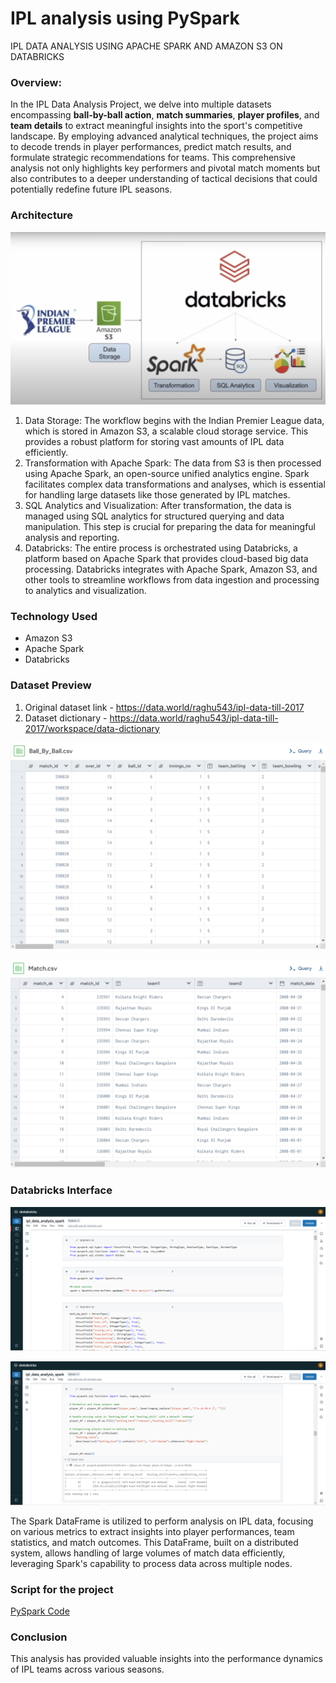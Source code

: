 # IPL analysis using PySpark
IPL DATA ANALYSIS USING APACHE SPARK AND AMAZON S3 ON DATABRICKS

### Overview:
In the IPL Data Analysis Project, we delve into multiple datasets encompassing **ball-by-ball action**, **match summaries**, **player profiles**, and **team details** to extract meaningful insights into the sport's competitive landscape.
By employing advanced analytical techniques, the project aims to decode trends in player performances, predict match results, and formulate strategic recommendations for teams.
This comprehensive analysis not only highlights key performers and pivotal match moments but also contributes to a deeper understanding of tactical decisions that could potentially redefine future IPL seasons.

### Architecture
![Project Architecture](Architecture.png)

1. Data Storage: The workflow begins with the Indian Premier League data, which is stored in Amazon S3, a scalable cloud storage service. This provides a robust platform for storing vast amounts of IPL data efficiently.
2. Transformation with Apache Spark: The data from S3 is then processed using Apache Spark, an open-source unified analytics engine. Spark facilitates complex data transformations and analyses, which is essential for handling large datasets like those generated by IPL matches.
3. SQL Analytics and Visualization: After transformation, the data is managed using SQL analytics for structured querying and data manipulation. This step is crucial for preparing the data for meaningful analysis and reporting.
4. Databricks: The entire process is orchestrated using Databricks, a platform based on Apache Spark that provides cloud-based big data processing. Databricks integrates with Apache Spark, Amazon S3, and other tools to streamline workflows from data ingestion and processing to analytics and visualization.

### Technology Used
* Amazon S3
* Apache Spark
* Databricks

### Dataset Preview
1. Original dataset link - https://data.world/raghu543/ipl-data-till-2017
2. Dataset dictionary - https://data.world/raghu543/ipl-data-till-2017/workspace/data-dictionary

![Ball_By_Ball](BallByBallDataset.PNG)

![Match](MatchDataset.PNG)

### Databricks Interface
![Databricks](databricks.PNG)

![DatabricksPySpark](databricksPyspark.PNG)

The Spark DataFrame is utilized to perform analysis on IPL data, focusing on various metrics to extract insights into player performances, team statistics, and match outcomes. This DataFrame, built on a distributed system, allows handling of large volumes of match data efficiently, leveraging Spark's capability to process data across multiple nodes.

### Script for the project
[PySpark Code](ipl_data_analysis_spark.ipynb)

### Conclusion
This analysis has provided valuable insights into the performance dynamics of IPL teams across various seasons. 
